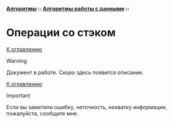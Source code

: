 **[Алгоритмы](../../README.md#algorithms) ::** 
**[Алгоритмы работы с данными](../../README.md#algorithms-data) ::**
# Операции со стэком

<!--

-->

[К оглавлению](../../README.md#algorithms-data)

> [!WARNING]
> Документ в работе. Скоро здесь появится описание.

[К оглавлению](../../README.md#algorithms-data)

> [!IMPORTANT]
> Если вы заметили ошибку, неточность, нехватку информации, пожалуйста, сообщите мне.
